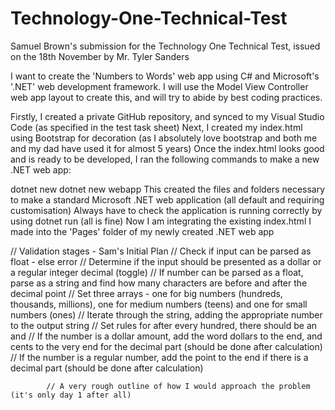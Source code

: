# Technology-One-Technical-Test
Samuel Brown's submission for the Technology One Technical Test, issued on the 18th November by Mr. Tyler Sanders

I want to create the 'Numbers to Words' web app using C# and Microsoft's '.NET' web development framework.
I will use the Model View Controller web app layout to create this, and will try to abide by best coding practices.

Firstly, I created a private GitHub repository, and synced to my Visual Studio Code (as specified in the test task sheet)
Next, I created my index.html using Bootstrap for decoration (as I absolutely love bootstrap and both me and my dad have used it for almost 5 years)
Once the index.html looks good and is ready to be developed, I ran the following commands to make a new .NET web app:

dotnet new
dotnet new webapp
This created the files and folders necessary to make a standard Microsoft .NET web application (all default and requiring customisation)
Always have to check the application is running correctly by using dotnet run (all is fine)
Now I am integrating the existing index.html I made into the 'Pages' folder of my newly created .NET web app


// Validation stages - Sam's Initial Plan
            // Check if input can be parsed as float - else error
            // Determine if the input should be presented as a dollar or a regular integer decimal (toggle)
            // If number can be parsed as a float, parse as a string and find how many characters are before and after the decimal point
            // Set three arrays - one for big numbers (hundreds, thousands, millions), one for medium numbers (teens) and one for small numbers (ones)
            // Iterate through the string, adding the appropriate number to the output string
            // Set rules for after every hundred, there should be an and
            // If the number is a dollar amount, add the word dollars to the end, and cents to the very end for the decimal part (should be done after calculation)
            // If the number is a regular number, add the point to the end if there is a decimal part (should be done after calculation)

            // A very rough outline of how I would approach the problem (it's only day 1 after all)